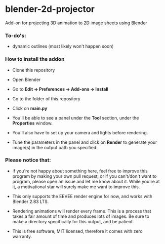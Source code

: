 # blender-2d-projector
Add-on for projecting 3D animation to 2D image sheets using Blender

### To-do's:

- dynamic outlines (most likely won't happen soon)

### How to install the addon

- Clone this repository

- Open Blender

- Go to **Edit -> Preferences -> Add-ons -> Install**

- Go to the folder of this repository

- Click on **main.py**

- You'll be able to see a panel under the **Tool** section, under the **Properties** window.

- You'll also have to set up your camera and lights before rendering.

- Tune the parameters in the panel and click on **Render** to generate your image(s) in the output path you specified.

### Please notice that:

- If you're not happy about something here, feel free to improve this program by making your own pull request, or if you can't/don't want to program, please open an issue and let me know about it. While you're at it, a motivational star will surely make me want to improve this.

- This only supports the EEVEE render engine for now, and works with Blender 2.83 LTS.

- Rendering animations will render every frame. This is a process that takes a fair amount of time and produces lots of images. Be sure to make a directory specifically for this output, and be patient.

- This is free software, MIT licensed, therefore it comes with zero warranty.
